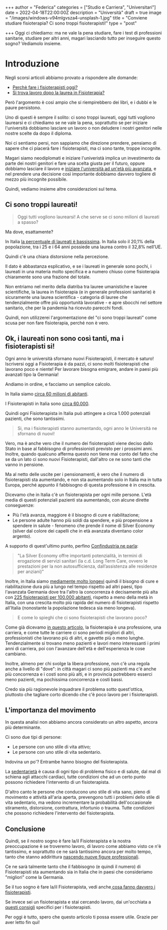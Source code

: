 +++
author = "Federica"
categories = ["Studio e Carriera", "Universitari"]
date = 2022-04-18T22:00:00Z
description = "Università"
draft = true
image = "/images/windows-v94mlgvsza4-unsplash-1.jpg"
title = "Conviene studiare fisioterapia? Ci sono troppi fisioterapisti!"
type = "post"

+++
Oggi ci chiediamo: ma ne vale la pena studiare, fare i test di professioni sanitarie, studiare per altri anni, magari lasciando tutto per inseguire questo sogno? Vediamolo insieme.

# Introduzione

Negli scorsi articoli abbiamo provato a rispondere alle domande:

* [Perchè fare i fisioterapisti oggi?](https://fisioterapisti.org/perche-fare-il-fisioterapista-nel-2022/ "Perchè fare i fisioterapisti nel 2022")
* [Si trova lavoro dopo la laurea in Fisioterapia?](https://fisioterapisti.org/si-trova-lavoro-con-la-laurea-in-fisioterapia/ "Si trova lavoro con la laurea in Fisioterapia?")

Però l'argomento è così ampio che si riempirebbero dei libri, e i dubbi e le paure persistono.

Uno di questi è sempre il solito: ci sono troppi laureati, oggi tutti vogliono laurearsi e ci chiediamo se ne vale la pena, soprattutto se per iniziare l'università dobbiamo lasciare un lavoro o non deludere i nostri genitori nelle nostre scelte da dopo il diploma.

Noi ci sentiamo persi, non sappiamo che direzione prendere, pensiamo di sapere che ci piacerà fare i fisioterapisti, ma ci sono tante, troppe incognite.

Magari siamo neodiplomati e iniziare l'univeristà implica un investimento da parte dei nostri genitori e fare una scelta giusta per il futuro, oppure dobbiamo lasciare il lavoro e [iniziare l'università ad un'età più avanzata](https://fisioterapisti.org/iniziare-tardi-l-universita/ "Iniziare tardi l'Università"), e nel prendere una decisione così importante dobbiamo davvero togliere di mezzo più incognite possibile.

Quindi, vediamo insieme altre considerazioni sul tema.

## Ci sono troppi laureati!

> Oggi tutti vogliono laurearsi! A che serve se ci sono milioni di laureati a spasso?

Ma dove, esattamente?

In Italia [la percentuale di laureati è bassissima](https://www.ilsole24ore.com/art/cresce-gap-dell-italia-201percento-laureati-contro-328percento-ue-AEWn3co "Cresce il gap dell’Italia, 20,1% di laureati contro 32,8% Ue"). In Italia solo il 20,1% della popolazione, tra i 25 e i 64 anni possiede una laurea contro il 32,8% nell’UE.

Quindi c'è una chiara distorsione nella percezione.

Il dato è abbastanza esplicativo, e se i laureati in generale sono pochi, i laureati in una materia molto specifica e a numero chiuso come fisioterapia chiaramente sono una frazione del totale. 

Non entriamo nel merito della diatriba tra lauree umanistiche e lauree scientifiche, la laurea in fisioterapia (e in generale professioni sanitarie) è sicuramente una laurea scientifica - categoria di lauree che tendenzialmente offre più opportunità lavorative - e apre sbocchi nel settore sanitario, che per la pandemia ha ricevuto parecchi fondi.

Quindi, non utilizzerei l'argomentazione del "ci sono troppi laureati" come scusa per non fare fisioterapia, perché non è vero.

## Ok, i laureati non sono così tanti, ma i fisioterapisti si!

Ogni anno le università sfornano nuovi Fisioterapisti, il mercato è saturo! Iscriversi oggi a Fisioterapia è da pazzi, ci sono molti fisioterapisti che lavorano poco e niente! Per lavorare bisogna emigrare, andare in paesi più avanzati tipo la Germania!

Andiamo in ordine, e facciamo un semplice calcolo.

In Italia siamo [circa 60 milioni di abitanti](https://it.wikipedia.org/wiki/Demografia_d%27Italia "Demografia d'Italia - Wikipedia"). 

I Fisioterapisti in Italia sono [circa 60.000](). 

Quindi ogni Fisioterapista in Italia può attingere a circa 1.000 potenziali pazienti, che sono tantissimi.

> Si, ma i fisioterapisti stanno aumentando, ogni anno le Università ne sfornano di nuovi!

Vero, ma è anche vero che il numero dei fisioterapisti viene deciso dallo Stato in base al fabbisogno di professionisti previsto per i prossimi anni. Inoltre, quando qualcuno afferma questo non tiene mai conto del fatto che se da un lato ci sono nuovi Fisioterapisti, dall'altro ce ne sono tanti che vanno in pensione.

Ma al netto delle uscite per i pensionamenti, è vero che il numero di fisioterapisti sta aumentando, e non sta aumentando solo in Italia ma in tutta Europa, perché appunto il fabbisogno di questa professione è in crescita.

Dicevamo che in Italia c'è un fisioterapista per ogni mille persone. L'età media di questi potenziali pazienti sta aumentando, con alcune dirette conseguenze:

* Più l'età avanza, maggiore è il bisogno di cure e riabilitazione;
* Le persone adulte hanno più soldi da spendere, e più propensione a spendere in salute - fenomeno che prende il nome di Silver Economy (silver dal colore dei capelli che in età avanzata diventano color argento).

A supporto di quest'ultimo punto, perfino [Confindustria ne parla](https://www.confindustria.it/home/centro-studi/temi-di-ricerca/scenari-geoeconomici/tutti/dettaglio/silver-economy-l-economia-della-terza-eta-consumi-ricchezza-e-nuove-opportunita-per-le-imprese "L’ECONOMIA DELLA TERZA ETÀ: CONSUMI, RICCHEZZA E NUOVE OPPORTUNITÀ PER LE IMPRESE"):

> "La Silver Economy offre importanti potenzialità, in termini di erogazione di servizi sanitari (la c.d. Long Term Care, ovvero le prestazioni per la non autosufficienza, dall’assistenza alle residenze per anziani)"

Inoltre, in Italia siamo [mediamente molto longevi](https://www.infodata.ilsole24ore.com/2019/11/10/vecchio-continente-invecchia-leta-media-aumentata-43-anni/ "Infodata - Il Sole 24 Ore") quindi il bisogno di cure e riabilitazione dura più a lungo nel tempo rispetto ad altri paesi, tipo l'avanzata Germania dove tra l'altro la concorrenza è decisamente più alta con [225 fisioterapisti per 100.000 abitanti](https://www.quotidianosanita.it/lavoro-e-professioni/articolo.php?articolo_id=69854 "Dati Eurostat - quotidianosanità.it"), rispetto a meno della metà in Italia, con una crescita molto più rapida del numero di fisioterapisti rispetto all'Italia (nonostante la popolazione tedesca sia meno longeva).

> E come lo spieghi che ci sono fisioterapisti che lavorano poco?

Come già dicevamo [in questo articolo](https://fisioterapisti.org/si-trova-lavoro-con-la-laurea-in-fisioterapia/ "Si trova lavoro con la laurea in fisioterapia?"), la fisioterapia è una professione, una carriera, e come tutte le carriere ci sono periodi migliori di altri, professionisti che lavorano più di altri, e gavette più o meno lunghe. Tendenzialmente si trovano meno pazienti e lavori meno interessanti i primi anni di carriera, poi con l'avanzare dell'età e dell'esperienza le cose cambiano. 

Inoltre, almeno per chi svolge la libera professione, non c'è una regola anche a livello di "dove": in città magari ci sono più pazienti ma c'è anche più concorrenza e i costi sono più alti, e in provincia potrebbero esserci meno pazienti, ma pochissima concorrenza e costi bassi. 

Credo sia più ragionevole inquadrare il problema sotto quest'ottica, piuttosto che tagliare corto dicendo che c'è poco lavoro per i fisioterapisti.

## L'importanza del movimento

In questa analisi non abbiamo ancora considerato un altro aspetto, ancora più determinante.

Ci sono due tipi di persone:

* Le persone con uno stile di vita attivo;
* Le persone con uno stile di vita sedentario.

Indovina un po'? Entrambe hanno bisogno del fisioterapista.

La [sedentarietà](https://it.wikipedia.org/wiki/Stile_di_vita_sedentario "Stile di vita sedentario - Wikipedia.org") è causa di ogni tipo di problema fisico e di salute, dal mal di schiena agli attacchi cardiaci, tutte condizioni che ad un certo punto possono richiedere l'intervento di un fisioterapista.

D'altro canto le persone che conducono uno stile di vita sano, pieno di movimento e attività all'aria aperta, prevengono tutti i problemi dello stile di vita sedentario, ma vedono incrementare la probabilità dell'occasionale stiramento, distorsione, contrattura, infortunio o trauma. Tutte condizioni che possono richiedere l'intervento del fisioterapista.

## Conclusione

Quindi, se il nostro sogno è fare la/il Fisioterapista e la nostra preoccupazione è se troveremo lavoro, di lavoro come abbiamo visto ce n'è tantissimo, e soprattutto ce ne sarà tantissimo ancora per molto tempo, tanto che stanno addirittura [nascendo nuove figure professionali](https://fisioterapisti.org/cosa-c-e-nel-futuro-della-fisioterapia-in-italia/ "Cosa c'è nel futuro della fisioterapia in Italia").

Ce ne sarà talmente tanto che il fabbisogno (e quindi il numero) di Fisioterapisti sta aumentando sia in Italia che in paesi che consideriamo "migliori" come la Germania.

Se il tuo sogno è fare la/il Fisioterapista, vedi anche[ cosa fanno davvero i fisioterapisti](https://fisioterapisti.org/che-fanno-veramente-i-fisioterapisti/ "Che fanno i fisioterapisti?").

Se invece sei un fisioterapista e stai cercando lavoro, dai un'occhiata a [questi consigli](https://fisioterapisti.org/come-trovare-lavoro-dopo-la-laurea/ "Come cercare lavoro dopo la laurea in fisioterapia") specifici per i fisioterapisti.

Per oggi è tutto, spero che questo articolo ti possa essere utile. Grazie per aver letto fin qui! 